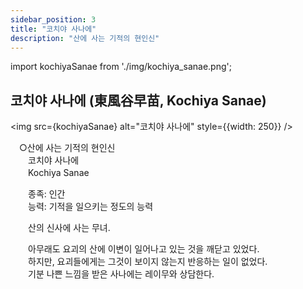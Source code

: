 ```yaml
---
sidebar_position: 3
title: "코치야 사나에"
description: "산에 사는 기적의 현인신"
---
```


import kochiyaSanae from './img/kochiya_sanae.png';

## 코치야 사나에 (東風谷早苗, Kochiya Sanae)

<img src={kochiyaSanae} alt="코치야 사나에" style={{width: 250}} />

　○산에 사는 기적의 현인신  
　　코치야 사나에  
　　Kochiya Sanae  

　　종족: 인간  
　　능력: 기적을 일으키는 정도의 능력  

　　산의 신사에 사는 무녀.  

　　아무래도 요괴의 산에 이변이 일어나고 있는 것을 깨닫고 있었다.  
　　하지만, 요괴들에게는 그것이 보이지 않는지 반응하는 일이 없었다.  
　　기분 나쁜 느낌을 받은 사나에는 레이무와 상담한다.  
